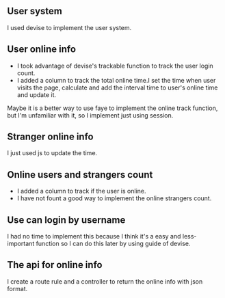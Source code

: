 ## User system

I used devise to implement the user system.

## User online info

* I took advantage of devise's trackable function to track the user login count.
* I added a column to track the total online time.I set the time when user visits the page, calculate and add the interval time to user's online time and update it.

Maybe it is a better way to use faye to implement the online track function, but I'm unfamiliar with it, so I implement just using session.

## Stranger online info

I just used js to update the time.

## Online users and strangers count

* I added a column to track if the user is online.
* I have not fount a good way to implement the online strangers count.

## Use can login by username

I had no time to implement this because I think it's a easy and less-important function so I can do this later by using guide of devise.

## The api for online info

I create a route rule and a controller to return the online info with json format.


